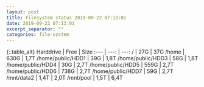 ```yaml
---
layout: post
title: Filesystem status 2019-09-22 07:13:01
date: 2019-09-22 07:13:01
excerpt_separator: ""
categories: file-system
---
```

{:.table_alt}
Harddrive | Free | Size
:--- | ---: | ---:
/ | 27G | 37G
/home | 630G | 1,7T
/home/public/HDD1 | 39G | 1,8T
/home/public/HDD3 | 58G | 1,8T
/home/public/HDD4 | 30G | 2,7T
/home/public/HDD5 | 559G | 2,7T
/home/public/HDD6 | 738G | 2,7T
/home/public/HDD7 | 59G | 2,7T
/mnt/data2 | 1,4T | 2,0T
/mnt/pool | 1,5T | 6,4T
